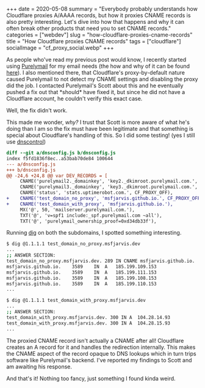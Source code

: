 +++
date = 2020-05-08
summary = "Everybody probably understands how Cloudflare proxies A/AAAA records, but how it proxies CNAME records is also pretty interesting. Let's dive into how that happens and why it can often break other products that need you to set CNAME records."
categories = ["webdev"]
slug = "how-cloudflare-proxies-cname-records"
title = "How Cloudflare proxies CNAME records"
tags = ["cloudflare"]
socialImage = "cf_proxy_social.webp"
+++

As people who've read my previous post would know, I recently started using [Purelymail](https://purelymail.com/) for my email needs (the how and why of it can be found [here](/posts/switching-my-email-to-purelymail/)). I also mentioned there, that Cloudflare's proxy-by-default nature caused Purelymail to not detect my CNAME settings and disabling the proxy did the job. I contacted Purelymail's Scott about this and he eventually pushed a fix out that \*should\* have fixed it, but since he did not have a Cloudflare account, he couldn't verify this exact case.

Well, the fix didn't work.

This made me wonder, _why?_ I trust that Scott is more aware of what he's doing than I am so the fix must have been legitimate and that something is special about Cloudflare's handling of this. So I did some testing! (yes I still use [dnscontrol](https://stackexchange.github.io/dnscontrol/))

```diff
diff --git a/dnsconfig.js b/dnsconfig.js
index f5fd1836f8ec..a53bab70de84 100644
--- a/dnsconfig.js
+++ b/dnsconfig.js
@@ -24,6 +24,8 @@ var DEV_RECORDS = [
     CNAME('purelymail2._domainkey', 'key2._dkimroot.purelymail.com.', CF_PROXY_OFF),
     CNAME('purelymail3._domainkey', 'key3._dkimroot.purelymail.com.', CF_PROXY_OFF),
     CNAME('status', 'stats.uptimerobot.com.', CF_PROXY_OFF),
+    CNAME('test_domain_no_proxy', 'msfjarvis.github.io.', CF_PROXY_OFF),
+    CNAME('test_domain_with_proxy', 'msfjarvis.github.io.'),
     MX('@', 50, 'mailserver.purelymail.com.'),
     TXT('@', 'v=spf1 include:_spf.purelymail.com ~all'),
     TXT('@', 'purelymail_ownership_proof=0xd34db33f'),
```

Running [dig](https://linux.die.net/man/1/dig) on both the subdomains, I spotted something interesting.

```bash
$ dig @1.1.1.1 test_domain_no_proxy.msfjarvis.dev
...
;; ANSWER SECTION:
test_domain_no_proxy.msfjarvis.dev. 289	IN CNAME msfjarvis.github.io.
msfjarvis.github.io.	3589	IN	A	185.199.109.153
msfjarvis.github.io.	3589	IN	A	185.199.111.153
msfjarvis.github.io.	3589	IN	A	185.199.108.153
msfjarvis.github.io.	3589	IN	A	185.199.110.153
...
```

```bash
$ dig @1.1.1.1 test_domain_with_proxy.msfjarvis.dev
...
;; ANSWER SECTION:
test_domain_with_proxy.msfjarvis.dev. 300 IN A	104.28.14.93
test_domain_with_proxy.msfjarvis.dev. 300 IN A	104.28.15.93
...
```

The proxied CNAME record isn't actually a CNAME after all! Cloudflare creates an A record for it and handles the redirection internally. This makes the CNAME aspect of the record opaque to DNS lookups which in turn trips software like Purelymail's backend. I've reported my findings to Scott and am awaiting his response.

And that's it! Nothing too fancy, just something I found kinda weird.
